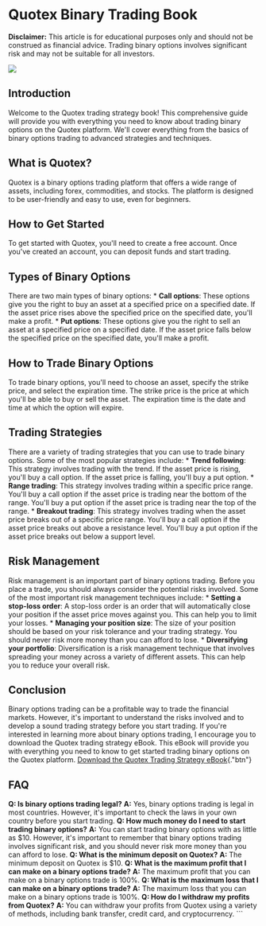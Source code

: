 # Quotex Binary Trading Book

**Disclaimer:** This article is for educational purposes only and should
not be construed as financial advice. Trading binary options involves
significant risk and may not be suitable for all investors.

[![](https://static.quotex.io/files/4_en/300_250.jpg)](https://traff.sbs/brokerqxlid)

## Introduction

Welcome to the Quotex trading strategy book! This comprehensive guide
will provide you with everything you need to know about trading binary
options on the Quotex platform. We\'ll cover everything from the basics
of binary options trading to advanced strategies and techniques.

## What is Quotex?

Quotex is a binary options trading platform that offers a wide range of
assets, including forex, commodities, and stocks. The platform is
designed to be user-friendly and easy to use, even for beginners.

## How to Get Started

To get started with Quotex, you\'ll need to create a free account. Once
you\'ve created an account, you can deposit funds and start trading.

## Types of Binary Options

There are two main types of binary options: \* **Call options**: These
options give you the right to buy an asset at a specified price on a
specified date. If the asset price rises above the specified price on
the specified date, you\'ll make a profit. \* **Put options**: These
options give you the right to sell an asset at a specified price on a
specified date. If the asset price falls below the specified price on
the specified date, you\'ll make a profit.

## How to Trade Binary Options

To trade binary options, you\'ll need to choose an asset, specify the
strike price, and select the expiration time. The strike price is the
price at which you\'ll be able to buy or sell the asset. The expiration
time is the date and time at which the option will expire.

## Trading Strategies

There are a variety of trading strategies that you can use to trade
binary options. Some of the most popular strategies include: \* **Trend
following**: This strategy involves trading with the trend. If the asset
price is rising, you\'ll buy a call option. If the asset price is
falling, you\'ll buy a put option. \* **Range trading**: This strategy
involves trading within a specific price range. You\'ll buy a call
option if the asset price is trading near the bottom of the range.
You\'ll buy a put option if the asset price is trading near the top of
the range. \* **Breakout trading**: This strategy involves trading when
the asset price breaks out of a specific price range. You\'ll buy a call
option if the asset price breaks out above a resistance level. You\'ll
buy a put option if the asset price breaks out below a support level.

## Risk Management

Risk management is an important part of binary options trading. Before
you place a trade, you should always consider the potential risks
involved. Some of the most important risk management techniques include:
\* **Setting a stop-loss order**: A stop-loss order is an order that
will automatically close your position if the asset price moves against
you. This can help you to limit your losses. \* **Managing your position
size**: The size of your position should be based on your risk tolerance
and your trading strategy. You should never risk more money than you can
afford to lose. \* **Diversifying your portfolio**: Diversification is a
risk management technique that involves spreading your money across a
variety of different assets. This can help you to reduce your overall
risk.

## Conclusion

Binary options trading can be a profitable way to trade the financial
markets. However, it\'s important to understand the risks involved and
to develop a sound trading strategy before you start trading. If you\'re
interested in learning more about binary options trading, I encourage
you to download the Quotex trading strategy eBook. This eBook will
provide you with everything you need to know to get started trading
binary options on the Quotex platform. [Download the Quotex Trading
Strategy eBook](\%22https://traff.sbs/brokerqxsignup\%22){."btn"}

## FAQ

**Q: Is binary options trading legal?** **A:** Yes, binary options
trading is legal in most countries. However, it\'s important to check
the laws in your own country before you start trading. **Q: How much
money do I need to start trading binary options?** **A:** You can start
trading binary options with as little as \$10. However, it\'s important
to remember that binary options trading involves significant risk, and
you should never risk more money than you can afford to lose. **Q: What
is the minimum deposit on Quotex?** **A:** The minimum deposit on Quotex
is \$10. **Q: What is the maximum profit that I can make on a binary
options trade?** **A:** The maximum profit that you can make on a binary
options trade is 100%. **Q: What is the maximum loss that I can make on
a binary options trade?** **A:** The maximum loss that you can make on a
binary options trade is 100%. **Q: How do I withdraw my profits from
Quotex?** **A:** You can withdraw your profits from Quotex using a
variety of methods, including bank transfer, credit card, and
cryptocurrency. \`\`\`

